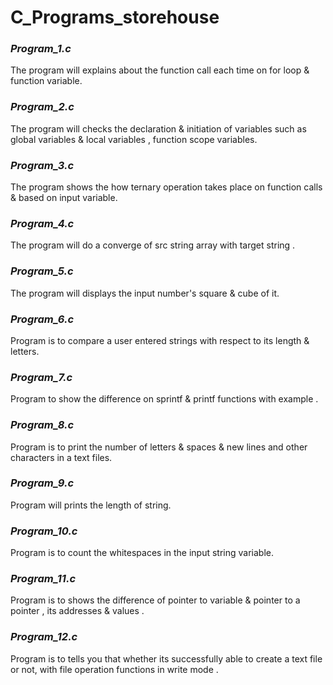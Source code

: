# C_Programs_storehouse


### ***Program_1.c***

The program will explains about the function call each time on for loop & function variable.

### ***Program_2.c***

The program will checks the declaration & initiation of variables such as global variables & local variables , function scope variables.

### ***Program_3.c***

The program shows the how ternary operation takes place on function calls & based on input variable.

### ***Program_4.c***

The program will do a converge of src string array with target string .

### ***Program_5.c***

The program will displays the input number's square & cube of it.

### ***Program_6.c***

Program is to compare a user entered strings with respect to its length & letters.

### ***Program_7.c***

Program to show the difference on sprintf & printf functions with example .

### ***Program_8.c***

Program is to print the number of letters & spaces & new lines and other characters in a text files.

### ***Program_9.c***

Program will prints the length of string.

### ***Program_10.c***

Program is to count the whitespaces in the input string variable.

### ***Program_11.c***

Program is to shows the difference of pointer to variable & pointer to a pointer , its addresses & values .

### ***Program_12.c***

Program is to tells you that whether its successfully able to create a text file or not, with file operation functions in write mode .

